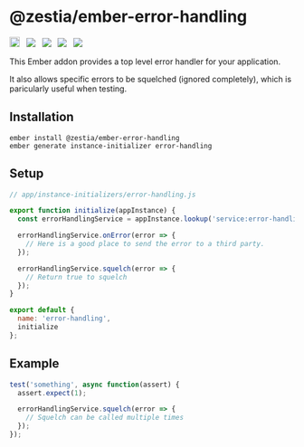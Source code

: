 # @zestia/ember-error-handling

<a href="https://badge.fury.io/js/%40zestia%2Fember-error-handling"><img src="https://badge.fury.io/js/%40zestia%2Fember-error-handling.svg" alt="npm version" height="18"></a> &nbsp; <a href="http://travis-ci.org/zestia/ember-error-handling"><img src="https://travis-ci.org/zestia/ember-error-handling.svg?branch=master"></a> &nbsp; <a href="https://david-dm.org/zestia/ember-error-handling#badge-embed"><img src="https://david-dm.org/zestia/ember-error-handling.svg"></a> &nbsp; <a href="https://david-dm.org/zestia/ember-error-handling#dev-badge-embed"><img src="https://david-dm.org/zestia/ember-error-handling/dev-status.svg"></a> &nbsp; <a href="https://emberobserver.com/addons/@zestia/ember-error-handling"><img src="https://emberobserver.com/badges/-zestia-ember-error-handling.svg"></a>

This Ember addon provides a top level error handler for your application.

It also allows specific errors to be squelched (ignored completely), which is paricularly useful when testing.

## Installation

```
ember install @zestia/ember-error-handling
ember generate instance-initializer error-handling
```

## Setup

```javascript
// app/instance-initializers/error-handling.js

export function initialize(appInstance) {
  const errorHandlingService = appInstance.lookup('service:error-handling');

  errorHandlingService.onError(error => {
    // Here is a good place to send the error to a third party.
  });

  errorHandlingService.squelch(error => {
    // Return true to squelch
  });
}

export default {
  name: 'error-handling',
  initialize
};
```

## Example

```javascript
test('something', async function(assert) {
  assert.expect(1);

  errorHandlingService.squelch(error => {
    // Squelch can be called multiple times
  });
});
```
